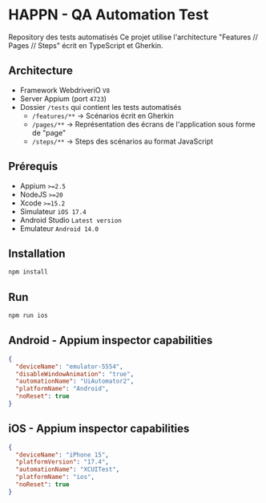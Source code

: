 
# HAPPN - QA Automation Test
Repository des tests automatisés
Ce projet utilise l'architecture "Features // Pages // Steps" écrit en TypeScript et Gherkin.

## Architecture

- Framework WebdriveriO `V8`
- Server Appium (port `4723`)
- Dossier `/tests` qui contient les tests automatisés
	- `/features/**` -> Scénarios écrit en Gherkin
	- `/pages/**` -> Représentation des écrans de l'application sous forme de "page"
	- `/steps/**` -> Steps des scénarios au format JavaScript

## Prérequis

- Appium `>=2.5`
- NodeJS `>=20`
- Xcode `>=15.2`
- Simulateur `iOS 17.4`
- Android Studio `Latest version`
- Emulateur `Android 14.0`

## Installation

```sh
npm install
```

## Run

```sh
npm run ios
```

## Android - Appium inspector capabilities

```json
{
  "deviceName": "emulator-5554",
  "disableWindowAnimation": "true",
  "automationName": "UiAutomator2",
  "platformName": "Android",
  "noReset": true
}
```

## iOS - Appium inspector capabilities

```json
{
  "deviceName": "iPhone 15",
  "platformVersion": "17.4",
  "automationName": "XCUITest",
  "platformName": "ios",
  "noReset": true
}
```
